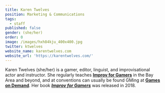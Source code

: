 ```yaml
---
title: Karen Twelves
position: Marketing & Communications
tags:
  - staff
published: false
gender: (she/her)
order: 0
image: /images/hxh84kju_400x400.jpg
twitter: ktwelves
website_name: karentwelves.com
website_url: 'https://karentwelves.com/'
---
```


Karen Twelves (she/her) is a gamer, editor, linguist, and improvisational actor and instructor. She regularly teaches **[Improv for Gamers](http://www.improvforgamers.com/)** in the Bay Area and beyond, and at conventions can usually be found GMing at **[Games on Demand](http://www.indiegamesondemand.org/)**. Her book ***[Improv for Gamers](https://www.evilhat.com/home/improv-for-gamers/)*** was released in 2018.

